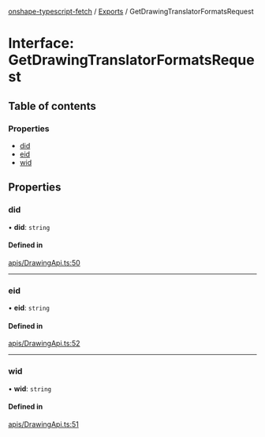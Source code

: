 [onshape-typescript-fetch](../README.md) / [Exports](../modules.md) / GetDrawingTranslatorFormatsRequest

# Interface: GetDrawingTranslatorFormatsRequest

## Table of contents

### Properties

- [did](GetDrawingTranslatorFormatsRequest.md#did)
- [eid](GetDrawingTranslatorFormatsRequest.md#eid)
- [wid](GetDrawingTranslatorFormatsRequest.md#wid)

## Properties

### did

• **did**: `string`

#### Defined in

[apis/DrawingApi.ts:50](https://github.com/toebes/onshape-typescript-fetch/blob/3e11ae1/apis/DrawingApi.ts#L50)

___

### eid

• **eid**: `string`

#### Defined in

[apis/DrawingApi.ts:52](https://github.com/toebes/onshape-typescript-fetch/blob/3e11ae1/apis/DrawingApi.ts#L52)

___

### wid

• **wid**: `string`

#### Defined in

[apis/DrawingApi.ts:51](https://github.com/toebes/onshape-typescript-fetch/blob/3e11ae1/apis/DrawingApi.ts#L51)
